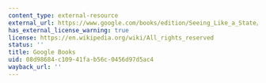 ```yaml
---
content_type: external-resource
external_url: https://www.google.com/books/edition/Seeing_Like_a_State/Qe_RDwAAQBAJ?hl=en&gbpv=1
has_external_license_warning: true
license: https://en.wikipedia.org/wiki/All_rights_reserved
status: ''
title: Google Books
uid: 08d98684-c109-41fa-b56c-0456d97d5ac4
wayback_url: ''
---
```

